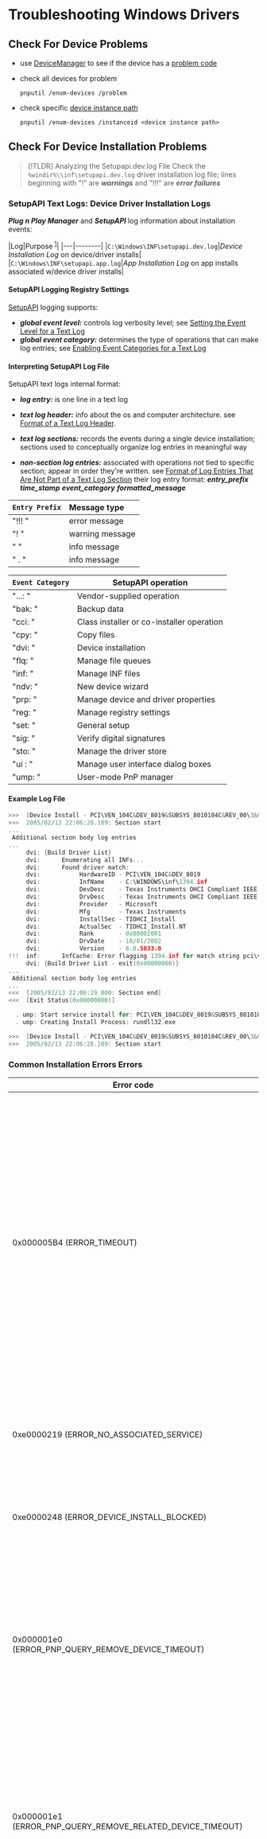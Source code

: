 # Troubleshooting Windows Drivers

## Check For Device Problems

- use [DeviceManager](https://learn.microsoft.com/en-us/windows-hardware/drivers/install/using-device-manager) to see if the device has a [problem code](https://learn.microsoft.com/en-us/windows-hardware/drivers/install/devpkey-device-problemcode)

- check all devices for problem
  
  ```batch
  pnputil /enum-devices /problem
  ```

- check specific [device instance path](https://learn.microsoft.com/en-us/windows-hardware/drivers/install/device-instance-ids)
  
  ```batch
  pnputil /enum-devices /instanceid <device instance path>
  ```

## Check For Device Installation Problems

 > 
 > \[!TLDR\] Analyzing the Setupapi.dev.log File
 > Check the `%windir%\\inf\setupapi.dev.log` driver installation log file; lines beginning with "!" are _**warnings**_ and "!!!" are _**error failures**_ 

### SetupAPI Text Logs: Device Driver Installation Logs

_**Plug n Play Manager**_ and _**SetupAPI**_ log information about installation events:

|Log|Purpose<sup>
[1](https://github.com/MicrosoftDocs/windows-driver-docs/blob/staging/windows-driver-docs-pr/install/setupapi-text-logs.md "SetupAPI Logs Reference")</sup>|
|---|--------|
|`C:\Windows\INF\setupapi.dev.log`|_Device Installation Log_ on device/driver installs|
|`C:\Windows\INF\setupapi.app.log`|_App Installation Log_ on app installs associated w/device driver installs|

#### SetupAPI Logging Registry Settings

[SetupAPI](setupapi.md) logging supports:

- _**global event level:**_    controls log verbosity level; see [Setting the Event Level for a Text Log](https://learn.microsoft.com/en-us/windows-hardware/drivers/install/setting-the-event-level-for-a-text-log)
- _**global event category:**_ determines the type of operations that can make log entries; see [Enabling Event Categories for a Text Log](https://learn.microsoft.com/en-us/windows-hardware/drivers/install/enabling-event-categories-for-a-text-log)

#### Interpreting SetupAPI Log File

SetupAPI text logs internal format:

- _**log entry:**_               is one line in a text log

- _**text log header:**_         info about the os and computer architecture. see [Format of a Text Log Header](https://learn.microsoft.com/en-us/windows-hardware/drivers/install/format-of-a-text-log-header).

- _**text log sections:**_       records the events during a single device installation; sections used to conceptually organize log entries in meaningful way

- _**non-section log entries:**_ associated with operations not tied to specific section; appear in order they're written. see [Format of Log Entries That Are Not Part of a Text Log Section](https://learn.microsoft.com/en-us/windows-hardware/drivers/install/format-of-log-entries-that-are-not-part-of-a-text-log-section)
  their log entry format: _**entry_prefix** **time_stamp** **event_category** **formatted_message**_

|`Entry Prefix`|Message type|
|:-------------|:-----------|
|"!!!  "|error message|
|"!    "|warning message|
|"     "|info message|
|"   . "|info message|

|`Event Category`|SetupAPI operation|
|----------------|------------------|
|"...: "|Vendor-supplied operation|
|"bak: "|Backup data|
|"cci: "|Class installer or co-installer operation|
|"cpy: "|Copy files|
|"dvi: "|Device installation|
|"flq: "|Manage file queues|
|"inf: "|Manage INF files|
|"ndv: "|New device wizard|
|"prp: "|Manage device and driver properties|
|"reg: "|Manage registry settings|
|"set: "|General setup|
|"sig: "|Verify digital signatures|
|"sto: "|Manage the driver store|
|"ui : "|Manage user interface dialog boxes|
|"ump: "|User-mode PnP manager|

#### Example Log File

```cpp
>>>  [Device Install - PCI\VEN_104C&DEV_8019&SUBSYS_8010104C&REV_00\3&61aaa01&0&38]
>>>  2005/02/13 22:06:28.109: Section start
...
 Additional section body log entries
...
     dvi: {Build Driver List}
     dvi:      Enumerating all INFs...
     dvi:      Found driver match:
     dvi:           HardwareID - PCI\VEN_104C&DEV_8019
     dvi:           InfName    - C:\WINDOWS\inf\1394.inf
     dvi:           DevDesc    - Texas Instruments OHCI Compliant IEEE 1394 Host Controller
     dvi:           DrvDesc    - Texas Instruments OHCI Compliant IEEE 1394 Host Controller
     dvi:           Provider   - Microsoft
     dvi:           Mfg        - Texas Instruments
     dvi:           InstallSec - TIOHCI_Install
     dvi:           ActualSec  - TIOHCI_Install.NT
     dvi:           Rank       - 0x00002001
     dvi:           DrvDate    - 10/01/2002
     dvi:           Version    - 6.0.5033.0 
!!!  inf:      InfCache: Error flagging 1394.inf for match string pci\ven_104c&dev_8019
     dvi: {Build Driver List - exit(0x00000000)}
...
 Additional section body log entries 
...
<<<  [2005/02/13 22:06:29.000: Section end]
<<<  [Exit Status(0x00000000)]
```

```cpp
  . ump: Start service install for: PCI\VEN_104C&DEV_8019&SUBSYS_8010104C&REV_00\3&61aaa01&0&38
  . ump: Creating Install Process: rundll32.exe

>>>  [Device Install - PCI\VEN_104C&DEV_8019&SUBSYS_8010104C&REV_00\3&61aaa01&0&38]
>>>  2005/02/13 22:06:28.109: Section start
```

### Common Installation Errors Errors

|Error code|Description|
|----------|-----------|
|0x000005B4 (ERROR_TIMEOUT)|The device installation took too long and was stopped.  See [SetupApi logs](setupapi-text-logs.md) for more information about the device installation and where the time was spent.<br><br>Some common causes of timeouts are:<br><br>A co-installer executing for too long.  This could be because the co-installer is performing some unsupported operation that has hung or is too long running.  For example, a co-installer is executed in a non-interactive session, so it can't do something that needs to wait on user input.  Co-installers are deprecated and should be avoided. For more information, see [universal INFs](using-a-universal-inf-file.md).<br><br>Starting or restarting a device at the end of device installation has hung.|
|0xe0000219 (ERROR_NO_ASSOCIATED_SERVICE)|The driver package being installed on the device didn't specify an associated service for the device.  For more information, see the SPSVCINST_ASSOCSERVICE flag in the [INF AddService Directive](inf-addservice-directive.md) documentation.|
|0xe0000248 (ERROR_DEVICE_INSTALL_BLOCKED)|The installation of the device was blocked due to group policy settings.  For more information, see [controlling device installation using Group Policy](/previous-versions/dotnet/articles/bb530324(v=msdn.10)) and [Mobile Device Management policies for device installation](/windows/client-management/mdm/policy-csp-deviceinstallation).|
|0x000001e0 (ERROR_PNP_QUERY_REMOVE_DEVICE_TIMEOUT)|At the end of device installation, one or more devices will be restarted to pick up new files or settings changed during the device installation.  As part of this restart operation, a query remove operation is performed on the device or devices being restarted. This error indicates that something hung or took too long during the query remove operation for the device being installed. For more information, see [SetupApi logs](setupapi-text-logs.md).|
|0x000001e1 (ERROR_PNP_QUERY_REMOVE_RELATED_DEVICE_TIMEOUT)|At the end of device installation, one or more devices will be restarted to pick up new files or settings changed during the device installation.  As part of this restart operation, a query remove operation is performed on the device or devices being restarted. This error indicates that something hung or took too long during the query remove operation for one of the device or devices being restarted. For more information, see [SetupApi logs](setupapi-text-logs.md).|
|0x000001e2 (ERROR_PNP_QUERY_REMOVE_UNRELATED_DEVICE_TIMEOUT)|At the end of device installation, one or more devices will be restarted to pick up new files or settings changed during the device installation.  As part of this restart operation, a query remove operation is performed on the device or devices being restarted. This error indicates that that query remove operation wasn't able to be performed in a timely manner due to a query remove operation being performed on another device on the system. For more information, see [SetupApi logs](setupapi-text-logs.md).|

## Misbehaving Or Bad Drivers

### Approach 1: AutoRuns

- TLDR: use _**Sysinternals: AutoRuns**_ to find bad behaving/suspect drivers [(Reference)](https://www.overclock.net/threads/official-amd-ryzen-ddr4-24-7-memory-stability-thread.1628751/page-1041)
  - Configuration
    
    - **_Options->Hide Microsoft Entries:_** enable this and unhide everything else
    - **_Options->Scan Options->Verify code signatures:_** enable
    - **_Options->Scan Options->Check VirusTotal.com:_** optional; useful but lots of false positives
  - Key Points
    
    - `Red`:    no digital signature. if _"LargeCorp"_ driver, **_extremely suspect/dangers_** (failed/didn't care to pass WHL Quality Assurance); if _open-source_ driver, likely won't be signed bc of cost
    - `Yellow`: driver image not found; usually safe to remove
    - Most Important Categories: 'Drivers','Services','ScheduledTasks','Logon'
  - **_Drivers_**: most difficult bc Windows often can't remove kernel/device driver, marks it for deletion at reboot, which often silently fails
    
     > 
     > \[!danger\]\- Usual Suspects/Bad Offenders
     > 
     > |Driver|Problems|
     > |------|--------|
     > |`AMDRyzenMasterDriverV*`|seems latest versions are less dangerous and gets uninstalled, anyway better to remove RM unless you have gun pointed at your head|
     > |`AsrDrv*`|ASRock drivers, anything ASRock should be removed; literally banned as it provides [full kernel access](https://github.com/stong/CVE-2020-15368)|
     > |`Asusgio2`|anything ASUS should be removed, the worst. If you have ROG peripherals you may need to keep the ROG drivers. Armoury-Crate software is a virus-like, will cause BSOD and all sort of issues, stay away|
     > |`EneIo`,`EneTechIo`,`*Io64.sys`|RGB software drivers usually terrible written, suffering from performance **and** serious security holes|
     > |`gdrv`,`gdrv2`|GigaByte software, 2nd worse after ASUS, remove everything. Known to cause BSODs|
     > |`NTIOLib_MSISimple_OC`,`NTIOLib_OCKit`,`MSI Command Center`|not the worst but hitting performances. Remove all MSI software, you can do the same without usually. Nice to change options without rebooting but then once done disable the driver|
     > |`NPF*`,`Network Packet Filter drivers`|used by many network utils (e.g. PowerLine adapters, etc) so must check if needed; can always disable/re-enable on-demand instead of deleting|
    
    - Application Drivers: usually fine since they should only be loaded on demand on app start (e.g. `CPU-Z`,`HWInfo`,`GPU-Z`)
    - HW drivers: dangerous as can  can cause your system to stop booting; always use system snapshots
  - **_Services_**: pretty easy bc easily discoverable/traceable
    
     > 
     > \[!warning\]\- Usual Suspects/Bad Offenders
     > 
     > |Driver|Problems|
     > |------|--------|
     > |HW peripheral vendors|install superflous services e.g. [RazerGameService](https://scorpiosoftware.net/2022/05/14/zombie-processes/)|
     > |anti-cheat from games||
     > |'Automatic','DelayedStart' 3rd-party services|if service is for disabled/on-demand feature, requiring always-on background execution is sign of lurking issues (process likely running 'sleep mode' causing perf issues, micro-stuttering, zombie kernel objects/child processes). workaround by setting to 'Disabled' or `Manual`|
  
  - **_ScheduledTasks_**: tricky b/c big troubleshooting headache
    
    - usually disabling works in short-to-midterm but breaks in mid-to-longterm (e.g. update requires Task but upgrade didn't re-enable Task)
    - root cause analysis is headache b/c likely won't remember manually disabling task
    - then relying on dice roll of how robust app's logging is but if you had to disable the task manually, app was probably poorly written to begin with
    - safest to disable tasks for uninstalled software
  - **_Logon_**: subtle footguns abound
    
    - safest to mainly disable uninstalled/'yellow' registry keys
    - then use another tool to disable startups e.g.
      - [NirSoft WhatInStartup](https://www.nirsoft.net/utils/what_run_in_startup.html)
      - [SystemInformer](https://systeminformer.sourceforge.io)
      - TaskManager/msconfig

### Approach 2: SCManager

`sc.exe`: **Service Control Manager CLI** to manipulate services; drivers run as special kernel service

- TLDR: attempt forensics on driver with `sc`
  
  - query driver to glean useful info
    ```batch
    sc queryex        ssgdio
    sc qc             ssgdio
    sc qdescription   ssgdio
    sc GetDisplayName ssgdio
    sc GetKeyName     ssgdio
    sc EnumDepend     ssgdio
    ```
  
  - disable service and reboot
    ```batch
    sc stop   ssgdio
    sc config ssgdio start= disabled
    [restart_machine]
    ```
  
  - delete driver
    ```batch
    sc delete ssgdio
    ```

- `sc` command details
  
  - `sc.exe`: Service Control Manager cli to manipulate services (drivers run as special kernel service)
    
    ```batch
    Syntax: sc <"\\ServerName"> [command] [service name] <option1> <option2>...
    Help:   sc [command]
    ```
  
  - Global Commands: operate on SCManager; does not take service name
    
    |Command|Description|
    |-------|-----------|
    |`sc [command]`|get help for command|
    |`boot`|\`ok|
    |`Lock`|Locks the Service Database|
    |`QueryLock`|Queries the LockStatus for the SCManager Database|
  
  - Service Commands: operates on services; requires service name
    
    |Command|Description|
    |-------|-----------|
    |`query`|Queries the status for a service, or enumerates the status for types of services|
    |`queryex`|Queries the extended status for a service, or enumerates the status for types of services|
    |`start`|Starts a service|
    |`pause`|Sends a PAUSE control request to a service|
    |`interrogate`|Sends an INTERROGATE control request to a service|
    |`continue`|Sends a CONTINUE control request to a service|
    |`stop`|Sends a STOP request to a service|
    |`config`|Changes the configuration of a service (persistent)|
    |`description`|Changes the description of a service|
    |`failure`|Changes the actions taken by a service upon failure|
    |`failureflag`|Changes the failure actions flag of a service|
    |`sidtype`|Changes the service SID type of a service|
    |`privs`|Changes the required privileges of a service|
    |`managedaccount`|Changes the service to mark the service account password as managed by LSA|
    |`qc`|Queries the configuration information for a service|
    |`qdescription`|Queries the description for a service|
    |`qfailure`|Queries the actions taken by a service upon failure|
    |`qfailureflag`|Queries the failure actions flag of a service|
    |`qsidtype`|Queries the service SID type of a service|
    |`qprivs`|Queries the required privileges of a service|
    |`qtriggerinfo`|Queries the trigger parameters of a service|
    |`qpreferrednode`|Queries the preferred NUMA node of a service|
    |`qmanagedaccount`|Queries whether a services uses an account with a password managed by LSA|
    |`qprotection`|Queries the process protection level of a service|
    |`quserservice`|Queries for a local instance of a user service template|
    |`delete`|Deletes a service (from the registry)|
    |`create`|Creates a service. (adds it to the registry)|
    |`control`|Sends a control to a service|
    |`sdshow`|Displays a service's security descriptor|
    |`sdset`|Sets a service's security descriptor|
    |`showsid`|Displays the service SID string corresponding to an arbitrary name|
    |`triggerinfo`|Configures the trigger parameters of a service|
    |`preferrednode`|Sets the preferred NUMA node of a service|
    |`GetDisplayName`|Gets the DisplayName for a service|
    |`GetKeyName`|Gets the ServiceKeyName for a service|
    |`EnumDepend`|Enumerates Service Dependencies|
  
  - `query/queryex` options
    
    - query service status: `sc query [servicename]`
    
    - find matching services: `sc query [option]`
      
      |Option|Value Type|Description|
      |------|----------|-----------|
      |`state=`|`active`,`inactive`,`all`|service state to enumerate;               default: `active`|
      |`bufsize=`|`int`|size in bytes of enumeration buffer;      default: `4096`|
      |`ri=`|`int`|resume index number to begin enumeration; default: `0`|
      |`group=`|`string`|service group to enumerate;               default: `all groups`|
  
  - syntax examples
    
    ```batch
    sc query                                - Enumerates status for active services & drivers
    sc query   eventlog                     - Displays status for the eventlog service
    sc queryex eventlog                     - Displays extended status for the eventlog service
    sc query   type= driver                 - Enumerates only active drivers
    sc query   type= service                - Enumerates only Win32 services
    sc query   state= all                   - Enumerates all services & drivers
    sc query   bufsize= 50                  - Enumerates with a 50 byte buffer
    sc query   ri= 14                       - Enumerates with resume index = 14
    sc queryex group= ""                    - Enumerates active services not in a group
    sc query   type= interact               - Enumerates all interactive services
    sc query   type= driver group= NDIS     - Enumerates all NDIS drivers
    ```

### Approach 3: pnputil

- find bad offender's by looking at [zombie processes](https://scorpiosoftware.net/2022/05/14/zombie-processes/) using _**Pavel's Object Explorer**_
  
  - ex: Razer's shitty `GameManagerService.exe` that's forced on users for no reason
- for list/inspect drivers:
  
  - _**Sysinternals AutoRuns**_
  - _**Nirsoft DriverView**_
  - _**Nirsoft DevManView**_
  - _**Nirsoft InstalledDriverList**_
  - command line
    ```batch
    driverquery /V
    pnputil /enum-drivers
    pnputil /enum-devices
    pnputil /enum-interfaces
    ```

- for deleting drivers:
  
  - _**BCUninstaller**_
  - _**BleachBit**_
  - command line
    ```batch
    pnputil /delete-driver oem####.inf /uninstall /force
    ```
    
    ```powershell
    Get-CimInstance Win32_SystemDriver -Filter "name='LGBusEnum'" | Invoke-CimMethod -MethodName Delete
    Get-CimInstance Win32_SystemDriver -Filter "name='LGJoyXlCore'" | Invoke-CimMethod -MethodName Delete
    Get-CimInstance Win32_SystemDriver -Filter "name='LGVirHid'" | Invoke-CimMethod -MethodName Delete
    Get-CimInstance Win32_SystemDriver -Filter "name='LVRS64'" | Invoke-CimMethod -MethodName Delete
    ```
